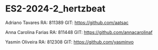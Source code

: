 # ES2-2024-2_hertzbeat

Adriano Tavares RA: 811389 GIT: https://github.com/aatsac

Anna Carolina Farias RA: 811448 GIT: https://github.com/annacarolinaf

Yasmin Oliveira RA: 812308 GIT: https://github.com/yasminvo
